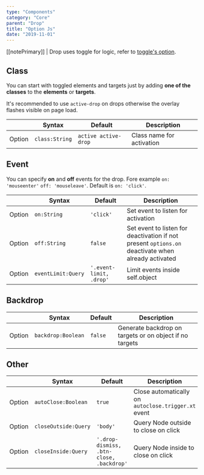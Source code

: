```yaml
---
type: "Components"
category: "Core"
parent: "Drop"
title: "Option Js"
date: "2019-11-01"
---
```


[[notePrimary]]
| Drop uses toggle for logic, refer to [toggle's option](/components/toggle/option-js).

## Class

You can start with toggled elements and targets just by adding **one of the classes** to the **elements** or **targets**.

It's recommended to use `active-drop` on drops otherwise the overlay flashes visible on page load.

<div class="table-scroll">

|                         | Syntax                                    | Default                       | Description                   |
| ----------------------- | ----------------------------------------- | ----------------------------- | ----------------------------- |
| Option                  | `class:String`                          | `active active-drop`        | Class name for activation            |

</div>

## Event

You can specify **on** and **off** events for the drop. Fore example `on: 'mouseenter'` `off: 'mouseleave'`. Default is `on: 'click'`.

<div class="table-scroll">

|                         | Syntax                                    | Default                       | Description                   |
| ----------------------- | ----------------------------------------- | ----------------------------- | ----------------------------- |
| Option                  | `on:String`                              | `'click'`                     | Set event to listen for activation           |
| Option                  | `off:String`                             | `false`                       | Set event to listen for deactivation if not present `options.on` deactivate when already activated          |
| Option                  | `eventLimit:Query`                          | `'.event-limit, .drop'`        | Limit events inside self.object            |

</div>

<demo>
  <demovanilla src="vanilla/components/drop/event">
  </demovanilla>
</demo>

## Backdrop

<div class="table-scroll">

|                         | Syntax                                    | Default                       | Description                   |
| ----------------------- | ----------------------------------------- | ----------------------------- | ----------------------------- |
| Option                  | `backdrop:Boolean`                              | `false`                     | Generate backdrop on targets or on object if no targets           |

</div>

<demo>
  <demovanilla src="vanilla/components/drop/backdrop">
  </demovanilla>
</demo>

## Other

<div class="table-scroll">

|                         | Syntax                                    | Default                       | Description                   |
| ----------------------- | ----------------------------------------- | ----------------------------- | ----------------------------- |
| Option                  | `autoClose:Boolean`                          | `true`        | Close automatically on `autoclose.trigger.xt` event            |
| Option                  | `closeOutside:Query`                          | `'body'`        | Query Node outside to close on click            |
| Option                  | `closeInside:Query`                          | `'.drop-dismiss, .btn-close, .backdrop'`        | Query Node inside to close on click            |

</div>
